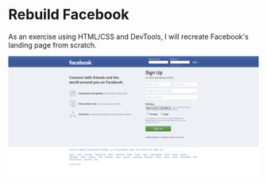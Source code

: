 # Rebuild Facebook
As an exercise using HTML/CSS and DevTools, I will recreate Facebook's landing page from scratch.

![Facebook's landing page](img/facebook-reference.png)
